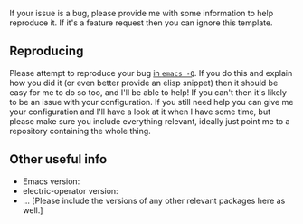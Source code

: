 If your issue is a bug, please provide me with some information to help reproduce it. If it's a feature request then
you can ignore this template.

## Reproducing

Please attempt to reproduce your bug [in `emacs -Q`](https://swsnr.de/blog/2015/11/29/reproduce-bugs-in-emacs-q/). If 
you do this and explain how you did it (or even better provide an elisp snippet) then it should be easy for me to 
do so too, and I'll be able to help! If you can't then it's likely to be an issue with your configuration. If you 
still need help you can give me your configuration and I'll have a look at it when I have some time, but please make 
sure you include everything relevant, ideally just point me to a repository containing the whole thing.

## Other useful info

* Emacs version:
* electric-operator version:
* ... [Please include the versions of any other relevant packages here as well.]
